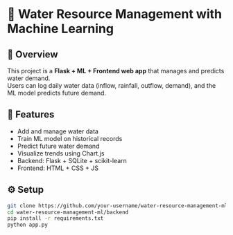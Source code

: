 # 🌊 Water Resource Management with Machine Learning

## 📌 Overview
This project is a **Flask + ML + Frontend web app** that manages and predicts water demand.  
Users can log daily water data (inflow, rainfall, outflow, demand), and the ML model predicts future demand.

## 🚀 Features
- Add and manage water data  
- Train ML model on historical records  
- Predict future water demand  
- Visualize trends using Chart.js  
- Backend: Flask + SQLite + scikit-learn  
- Frontend: HTML + CSS + JS  

## ⚙️ Setup
```bash
git clone https://github.com/your-username/water-resource-management-ml.git
cd water-resource-management-ml/backend
pip install -r requirements.txt
python app.py
